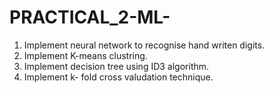 # PRACTICAL_2-ML-

1.  Implement neural network to recognise hand writen digits.
2. Implement K-means clustring.
3. Implement decision tree using ID3 algorithm.
4. Implement k- fold cross valudation technique.
